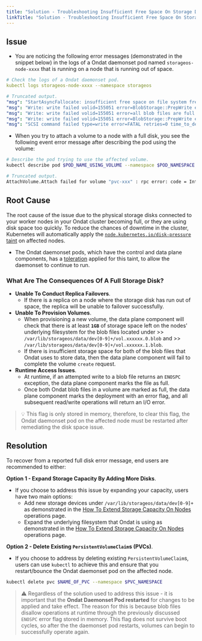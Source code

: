 ```yaml
---
title: "Solution - Troubleshooting Insufficient Free Space On Storage Disks Attached To Nodes"
linkTitle: "Solution - Troubleshooting Insufficient Free Space On Storage Disks Attached To Nodes"
---
```


## Issue

- You are noticing the following error messages (demonstrated in the snippet below) in the logs of a Ondat daemonset pod named `storageos-node-xxxx` that is running on a node that is running out of space.

```yaml
# Check the logs of a Ondat daemonset pod.
kubectl logs storageos-node-xxxx --namespace storageos

# Truncated output.
"msg": "StartAsyncFallocate: insufficient free space on file system free_space=1048305664 required_free_space=1073741824",
"msg": "Write: write failed volid=155051 error=BlobStorage::PrepWrite encountered a previous IO error preventing future IO for safety",
"msg": "Write: write failed volid=155051 error=all blob files are full - can not complete write",
"msg": "Write: write failed volid=155051 error=BlobStorage::PrepWrite encountered a previous IO error preventing future IO for safety",
"msg": "SCSI command failed type=write error=FATAL retries=0 time_to_deadline_secs=89",
```

- When you try to attach a volume to a node with a full disk, you see the following event error message after describing the pod using the volume:

```bash
# Describe the pod trying to use the affected volume.
kubectl describe pod $POD_NAME_USING_VOLUME --namespace $POD_NAMESPACE

# Truncated output.
AttachVolume.Attach failed for volume "pvc-xxx" : rpc error: code = Internal desc = internal error: rpc error: code = Internal desc = rpc error: code = Internal desc = fs: STATUS_FORBIDDEN: create failed in Notify handler error=Failed to create LUN for FsConfigVolume{volume_id=
```

## Root Cause

The root cause of the issue due to the physical storage disks connected to your worker nodes in your Ondat cluster becoming full, or they are using disk space too quickly. To reduce the chances of downtime in the cluster, Kubernetes will automatically apply the [`node.kubernetes.io/disk-pressure` taint](https://kubernetes.io/docs/concepts/scheduling-eviction/taint-and-toleration/#taint-based-evictions) on affected nodes.

- The Ondat daemonset pods, which have the control and data plane components, has a [toleration](https://kubernetes.io/docs/concepts/scheduling-eviction/taint-and-toleration/) applied for this taint, to allow the daemonset to continue to run.

### What Are The Consequences Of A Full Storage Disk?

- **Unable To Conduct Replica Failovers**.
  - If there is a replica on a node where the storage disk has run out of space, the replica will be unable to failover successfully.
- **Unable To Provision Volumes**.
  - When provisioning a new volume, the data plane component will check that there is at least **`1GB`** of storage space left on the nodes' underlying filesystem for the blob files located under >> `/var/lib/storageos/data/dev[0-9]+/vol.xxxxxx.0.blob` and >> `/var/lib/storageos/data/dev[0-9]+/vol.xxxxxx.1.blob`.
  - If there is insufficient storage space for both of the blob files that Ondat uses to store data, then the data plane component will fail to complete the volume `create` request.
- **Runtime Access Issues**.
  - At runtime, if an attempted write to a blob file returns an `ENOSPC` exception, the data plane component marks the file as full.
  - Once both Ondat blob files in a volume are marked as full, the data plane component marks the deployment with an error flag, and all subsequent read/write operations will return an I/O error.

> 💡 This flag is only stored in memory, therefore, to clear this flag, the Ondat daemonset pod on the affected node must be restarted after remediating the disk space issue.

## Resolution

To recover from a reported full disk error message, end users are recommended to either:

**Option 1 - Expand Storage Capacity By Adding More Disks**.

- If you choose to address this issue by expanding your capacity, users have two main options:
  - Add new storage devices under `/var/lib/storageos/data/dev[0-9]+` as demonstrated in the [How To Extend Storage Capacity On Nodes](https://docs.ondat.io/docs/operations/managing-host-storage/) operations page.
  - Expand the underlying filesystem that Ondat is using as demonstrated in the [How To Extend Storage Capacity On Nodes](https://docs.ondat.io/docs/operations/managing-host-storage/) operations page.

**Option 2 - Delete Existing `PersistentVolumeClaim`s (PVCs)**.

- If you choose to address by deleting existing `PersistentVolumeClaim`s, users can use `kubectl` to achieve this and ensure that you restart/bounce the Ondat daemonset pod on the affected node.

```bash
kubectl delete pvc $NAME_OF_PVC --namespace $PVC_NAMESPACE
```

> ⚠️ Regardless of the solution used to address this issue - it is important that the **Ondat Daemonset Pod restarted** for changes to be applied and take effect. The reason for this is because blob files disallow operations at runtime through the previously discussed `ENOSPC` error flag stored in memory. This flag does not survive boot cycles, so after the the daemonset pod restarts, volumes can begin to successfully operate again.

